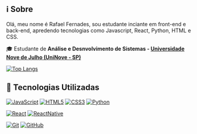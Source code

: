 ## :information_source: Sobre
  Olá, meu nome é Rafael Fernades, sou estudante inciante em front-end e back-end, apredendo tecnologias como Javascript, React, Python, HTML e CSS.

🎓 Estudante de **Análise e Desnvolvimento de Sistemas - [Universidade Nove de Julho (UniNove - SP)](https://www.uninove.br/)**


[![Top Langs](https://github-readme-stats.vercel.app/api/top-langs/?username=Rafaeli9&layout=compact)](https://github.com/Rafaeli9/github-readme-stats)



## :rocket: Tecnologias Utilizadas

[![JavaScript](https://img.shields.io/badge/-JavaScript-black?style=flat&logo=javascript&link=https://github.com/Rafaeli9)](https://github.com/Rafaeli9) [![HTML5](https://img.shields.io/badge/-HTML5-E34F26?style=flat&logo=html5&logoColor=white&link=https://github.com/Rafaeli9)](https://github.com/Rafaeli9) [![CSS3](https://img.shields.io/badge/-CSS3-1572B6?style=flat&logo=css3&link=https://github.com/Rafaeli9)](https://github.com/Rafaeli9) [![Python](https://img.shields.io/badge/-Python-black?style=flat&logo=python&link=https://github.com/Rafaeli9)](https://github.com/Rafaeli9)


[![React](https://img.shields.io/badge/-React-black?style=flat&logo=react&link=https://github.com/Rafaeli9)](https://github.com/Rafaeli9)  [![ReactNative](https://img.shields.io/badge/-ReactNative-black?style=flat&logo=react&link=https://github.com/Rafaeli9)](https://github.com/Rafaeli9)

[![Git](https://img.shields.io/badge/-Git-black?style=flat&logo=git&link=https://github.com/Rafaeli9)](https://github.com/Rafaeli9)  [![GitHub](https://img.shields.io/badge/-GitHub-181717?style=flat&logo=github&link=https://github.com/Rafaeli9)](https://github.com/Rafaeli9)
